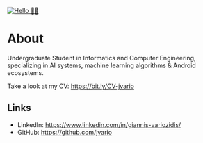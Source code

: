 [![Hello 👋🏻](https://res.cloudinary.com/dd6yota5v/image/upload/v1595612102/photography-of-laptop-computer-camera-smartphone-headphones-705164_2_vezax8.jpg)]()


# About

Undergraduate Student in Informatics and Computer Engineering, specializing in AI systems, machine learning algorithms & Android ecosystems.

Take a look at my CV: https://bit.ly/CV-jvario

## Links
- LinkedIn: https://www.linkedin.com/in/giannis-variozidis/
- GitHub: https://github.com/jvario

